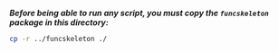 ***Before being able to run any script, you must copy the `funcskeleton` package in this directory:***
```bash
cp -r ../funcskeleton ./
```